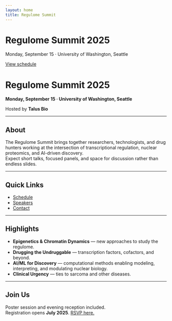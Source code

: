 ```yaml
---
layout: home
title: Regulome Summit
---
```


<div class="hero">
  <h1>Regulome Summit 2025</h1>
  <p>Monday, September 15 · University of Washington, Seattle</p>
  <a class="btn" href="schedule.html">View schedule</a>
</div>


# Regulome Summit 2025

**Monday, September 15 · University of Washington, Seattle**

Hosted by **Talus Bio**  

---

## About

The Regulome Summit brings together researchers, technologists, and drug hunters working at the intersection of transcriptional regulation, nuclear proteomics, and AI-driven discovery.  
Expect short talks, focused panels, and space for discussion rather than endless slides.

---

## Quick Links

- [Schedule](schedule.html)  
- [Speakers](speakers.html)  
- [Contact](mailto:summit@talus.bio)

---

## Highlights

- **Epigenetics & Chromatin Dynamics** — new approaches to study the regulome.  
- **Drugging the Undruggable** — transcription factors, cofactors, and beyond.  
- **AI/ML for Discovery** — computational methods enabling modeling, interpreting, and modulating nuclear biology.  
- **Clinical Urgency** — ties to sarcoma and other diseases.

---

## Join Us

Poster session and evening reception included.  
Registration opens **July 2025**. [RSVP here.](https://lu.ma/pnbkvx2j)
